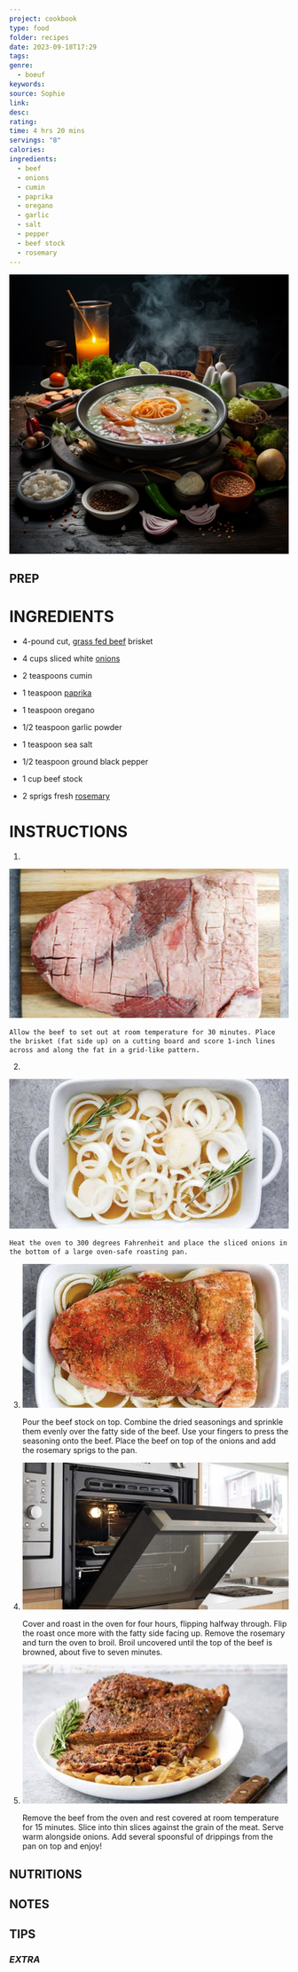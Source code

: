 ```yaml
---
project: cookbook
type: food
folder: recipes
date: 2023-09-18T17:29
tags: 
genre:
  - boeuf
keywords: 
source: Sophie
link: 
desc: 
rating: 
time: 4 hrs 20 mins
servings: "8"
calories: 
ingredients:
  - beef
  - onions
  - cumin
  - paprika
  - oregano
  - garlic
  - salt
  - pepper
  - beef stock
  - rosemary
---
```


![IMAGE](_default.png)


## PREP


# INGREDIENTS

- 4-pound cut, [grass fed beef](https://foodfacts.mercola.com/grass-fed-beef.html) brisket
    
- 4 cups sliced white [onions](https://foodfacts.mercola.com/onion.html)
    
- 2 teaspoons cumin
    
- 1 teaspoon [paprika](https://articles.mercola.com/herbs-spices/paprika.aspx)
    
- 1 teaspoon oregano
    
- 1/2 teaspoon garlic powder
    
- 1 teaspoon sea salt
    
- 1/2 teaspoon ground black pepper
    
- 1 cup beef stock
    
- 2 sprigs fresh [rosemary](https://foodfacts.mercola.com/rosemary.html)


# INSTRUCTIONS

1.   
![IMAGE](image_92.png)

    Allow the beef to set out at room temperature for 30 minutes. Place the brisket (fat side up) on a cutting board and score 1-inch lines across and along the fat in a grid-like pattern.
    
2. 
![IMAGE](image_93.png)

    Heat the oven to 300 degrees Fahrenheit and place the sliced onions in the bottom of a large oven-safe roasting pan.
    
3. 
    ![IMAGE](image_94.png)

    Pour the beef stock on top. Combine the dried seasonings and sprinkle them evenly over the fatty side of the beef. Use your fingers to press the seasoning onto the beef. Place the beef on top of the onions and add the rosemary sprigs to the pan.
    
4. 
    ![IMAGE](image_95.png)

    Cover and roast in the oven for four hours, flipping halfway through. Flip the roast once more with the fatty side facing up. Remove the rosemary and turn the oven to broil. Broil uncovered until the top of the beef is browned, about five to seven minutes.
    
5. 
    ![IMAGE](image_96.png)

    Remove the beef from the oven and rest covered at room temperature for 15 minutes. Slice into thin slices against the grain of the meat. Serve warm alongside onions. Add several spoonsful of drippings from the pan on top and enjoy!

## NUTRITIONS



## NOTES



## TIPS



### *EXTRA*



